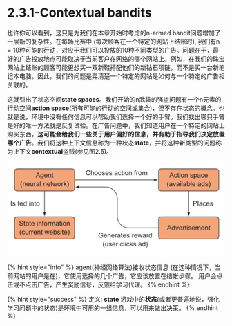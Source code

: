 # 2.3.1-Contextual bandits

也许你可以看到，这只是为我们在本章开始时考虑的n-armed bandit问题增加了一层新的复杂性。在每场比赛中 \(每次顾客在一个特定的网站上结账时\), 我们有n = 10种可能的行动，对应于我们可以投放的10种不同类型的广告。问题在于，最好的广告投放地点可能取决于当前客户在网络的哪个网站上。例如，在我们的珠宝网站上结账的顾客可能更想买一双新鞋搭配他们的新钻石项链，而不是买一台新笔记本电脑。因此，我们的问题是弄清楚一个特定的网站是如何与一个特定的广告相关联的。

这就引出了状态空间**state spaces**。我们开始的n武装的强盗问题有一个n元素的行动空间**action space**\(所有可能的行动的空间或集合\)，但不存在状态的概念。也就是说，环境中没有任何信息可以帮助我们选择一个好的手臂。我们找出哪只手臂是好的唯一方法就是反复试验。在广告问题中，我们知道用户在一个特定的网站上购买东西，**这可能会给我们一些关于用户偏好的信息，并有助于指导我们决定放置哪个广告**。我们将这种上下文信息称为一种状态**state**，并将这种新类型的问题称为上下文**contextual**盗贼\(参见图2.5\)。

![&#x56FE;2.5 &#x5E7F;&#x544A;&#x6295;&#x653E;&#x4E2D;&#x7684;&#x4E0A;&#x4E0B;&#x6587;bandit&#x6982;&#x89C8;](../../.gitbook/assets/image%20%2862%29.png)

{% hint style="info" %}
agent\(神经网络算法\)接收状态信息 \(在这种情况下，当前网站的用户是在\)，它使用选择的几个广告，它应该放置在结帐步骤。 用户会点击或不点击广告，产生奖励信号，反馈给学习代理。
{% endhint %}

{% hint style="success" %}
定义: **state** 游戏中的**状态**\(或者更普遍地说，强化学习问题中的状态\)是环境中可用的一组信息，可以用来做出决策。
{% endhint %}



























